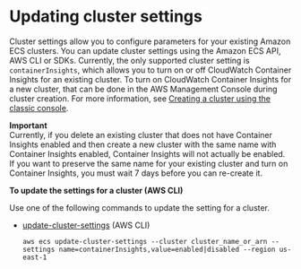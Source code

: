 # Updating cluster settings<a name="update-cluster-settings"></a>

Cluster settings allow you to configure parameters for your existing Amazon ECS clusters\. You can update cluster settings using the Amazon ECS API, AWS CLI or SDKs\. Currently, the only supported cluster setting is `containerInsights`, which allows you to turn on or off CloudWatch Container Insights for an existing cluster\. To turn on CloudWatch Container Insights for a new cluster, that can be done in the AWS Management Console during cluster creation\. For more information, see [Creating a cluster using the classic console](create_cluster.md)\.

**Important**  
Currently, if you delete an existing cluster that does not have Container Insights enabled and then create a new cluster with the same name with Container Insights enabled, Container Insights will not actually be enabled\. If you want to preserve the same name for your existing cluster and turn on Container Insights, you must wait 7 days before you can re\-create it\.

**To update the settings for a cluster \(AWS CLI\)**

Use one of the following commands to update the setting for a cluster\.
+ [update\-cluster\-settings](https://docs.aws.amazon.com/cli/latest/reference/ecs/update-cluster-settings.html) \(AWS CLI\)

  ```
  aws ecs update-cluster-settings --cluster cluster_name_or_arn --settings name=containerInsights,value=enabled|disabled --region us-east-1
  ```